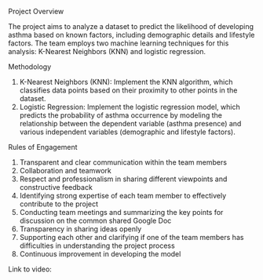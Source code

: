 Project Overview

The project aims to analyze a dataset to predict the likelihood of developing asthma based on known factors, including demographic details and lifestyle factors. The team employs two machine learning techniques for this analysis: K-Nearest Neighbors (KNN) and logistic regression.

Methodology
1. K-Nearest Neighbors (KNN): Implement the KNN algorithm, which classifies data points based on their proximity to other points in the dataset.
2. Logistic Regression: Implement the logistic regression model, which predicts the probability of asthma occurrence by modeling the relationship between the dependent variable (asthma presence) and various independent variables (demographic and lifestyle factors).

Rules of Engagement
1. Transparent and clear communication within the team members
2. Collaboration and teamwork
3. Respect and professionalism in sharing different viewpoints and constructive feedback
4. Identifying strong expertise of each team member to effectively contribute to the project
5. Conducting team meetings and summarizing the key points for discussion on the common shared Google Doc
6. Transparency in sharing ideas openly
7. Supporting each other and clarifying if one of the team members has difficulties in understanding the project process
8. Continuous improvement in developing the model

  
Link to video: 